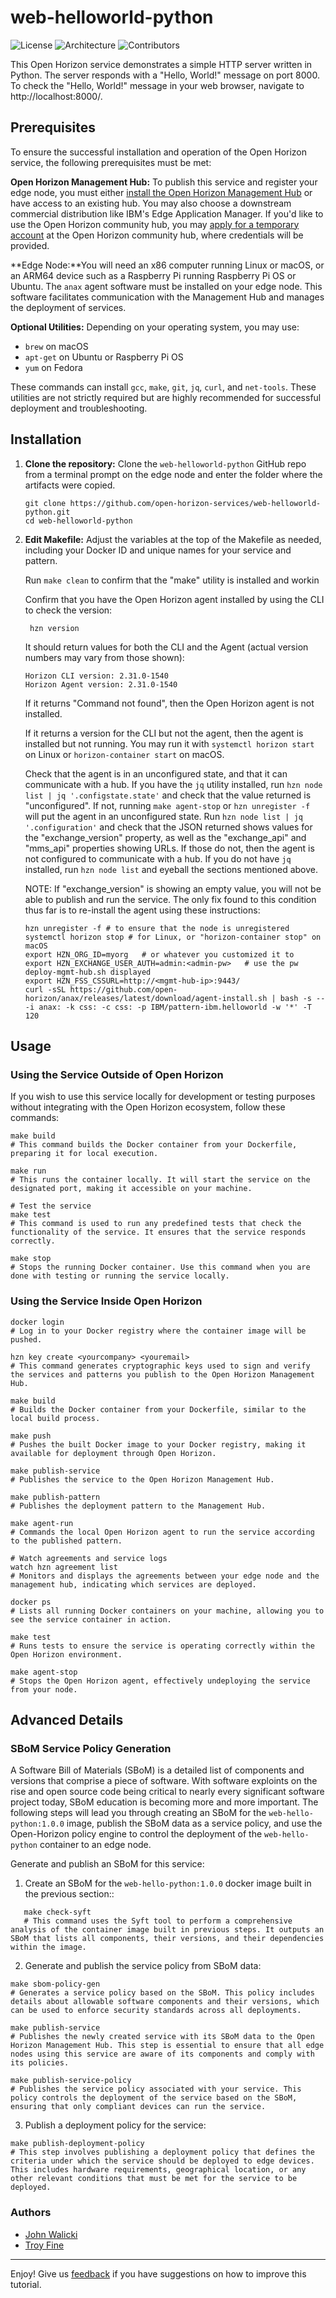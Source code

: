 # web-helloworld-python

![License](https://img.shields.io/github/license/open-horizon-services/web-helloworld-python)
![Architecture](https://img.shields.io/badge/architecture-x86,arm64-green)
![Contributors](https://img.shields.io/github/contributors/open-horizon-services/web-helloworld-python.svg)

This Open Horizon service demonstrates a simple HTTP server written in Python. The server responds with a "Hello, World!" message on port 8000. To check the "Hello, World!" message in your web browser, navigate to http://localhost:8000/.

## Prerequisites

To ensure the successful installation and operation of the Open Horizon service, the following prerequisites must be met:


**Open Horizon Management Hub:** To publish this service and register your edge node, you must either [install the Open Horizon Management Hub](https://open-horizon.github.io/quick-start) or have access to an existing hub. You may also choose a downstream commercial distribution like IBM's Edge Application Manager. If you'd like to use the Open Horizon community hub, you may [apply for a temporary account](https://wiki.lfedge.org/display/LE/Open+Horizon+Management+Hub+Developer+Instance) at the Open Horizon community hub, where credentials will be provided.

**Edge Node:**You will need an x86 computer running Linux or macOS, or an ARM64 device such as a Raspberry Pi running Raspberry Pi OS or Ubuntu. The `anax` agent software must be installed on your edge node. This software facilitates communication with the Management Hub and manages the deployment of services.

**Optional Utilities:** Depending on your operating system, you may use:
  - `brew` on macOS
  - `apt-get` on Ubuntu or Raspberry Pi OS
  - `yum` on Fedora
  
  These commands can install `gcc`, `make`, `git`, `jq`, `curl`, and `net-tools`. These utilities are not strictly required but are highly recommended for successful deployment and troubleshooting.


## Installation

1. **Clone the repository:**
    Clone the `web-helloworld-python` GitHub repo from a terminal prompt on the edge node and enter the folder where the artifacts were copied.

   ```shell
   git clone https://github.com/open-horizon-services/web-helloworld-python.git
   cd web-helloworld-python
    ```

2. **Edit Makefile:**
    Adjust the variables at the top of the Makefile as needed, including your Docker ID and unique names for your service and pattern.

    Run `make clean` to confirm that the "make" utility is installed and workin

    Confirm that you have the Open Horizon agent installed by using the CLI to check the version:

    ``` shell
     hzn version
     ```

    It should return values for both the CLI and the Agent (actual version numbers may vary from those shown):

    ``` text
    Horizon CLI version: 2.31.0-1540
    Horizon Agent version: 2.31.0-1540
    ```

    If it returns "Command not found", then the Open Horizon agent is not installed.

    If it returns a version for the CLI but not the agent, then the agent is installed but not running.  You may run it with `systemctl horizon start` on Linux or `horizon-container start` on macOS.

    Check that the agent is in an unconfigured state, and that it can communicate with a hub.  If you have the `jq` utility installed, run `hzn node list | jq '.configstate.state'` and check that the value returned is "unconfigured".  If not, running `make agent-stop` or `hzn unregister -f` will put the agent in an unconfigured state.  Run `hzn node list | jq '.configuration'` and check that the JSON returned shows values for the "exchange_version" property, as well as the "exchange_api" and "mms_api" properties showing URLs.  If those do not, then the agent is not configured to communicate with a hub.  If you do not have `jq` installed, run `hzn node list` and eyeball the sections mentioned above.

    NOTE: If "exchange_version" is showing an empty value, you will not be able to publish and run the service.  The only fix found to this condition thus far is to re-install the agent using these instructions:

    ```shell
    hzn unregister -f # to ensure that the node is unregistered
    systemctl horizon stop # for Linux, or "horizon-container stop" on macOS
    export HZN_ORG_ID=myorg   # or whatever you customized it to
    export HZN_EXCHANGE_USER_AUTH=admin:<admin-pw>   # use the pw deploy-mgmt-hub.sh displayed
    export HZN_FSS_CSSURL=http://<mgmt-hub-ip>:9443/
    curl -sSL https://github.com/open-horizon/anax/releases/latest/download/agent-install.sh | bash -s -- -i anax: -k css: -c css: -p IBM/pattern-ibm.helloworld -w '*' -T 120
    ```

## Usage

### Using the Service Outside of Open Horizon

If you wish to use this service locally for development or testing purposes without integrating with the Open Horizon ecosystem, follow these commands:

```shell
make build
# This command builds the Docker container from your Dockerfile, preparing it for local execution.

make run
# This runs the container locally. It will start the service on the designated port, making it accessible on your machine.

# Test the service
make test
# This command is used to run any predefined tests that check the functionality of the service. It ensures that the service responds correctly.

make stop
# Stops the running Docker container. Use this command when you are done with testing or running the service locally.
```

### Using the Service Inside Open Horizon
 
 ```shell
docker login
# Log in to your Docker registry where the container image will be pushed.

hzn key create <yourcompany> <youremail>
# This command generates cryptographic keys used to sign and verify the services and patterns you publish to the Open Horizon Management Hub.

make build
# Builds the Docker container from your Dockerfile, similar to the local build process.

make push
# Pushes the built Docker image to your Docker registry, making it available for deployment through Open Horizon.

make publish-service
# Publishes the service to the Open Horizon Management Hub.

make publish-pattern
# Publishes the deployment pattern to the Management Hub.

make agent-run
# Commands the local Open Horizon agent to run the service according to the published pattern.

# Watch agreements and service logs
watch hzn agreement list
# Monitors and displays the agreements between your edge node and the management hub, indicating which services are deployed.

docker ps
# Lists all running Docker containers on your machine, allowing you to see the service container in action.

make test
# Runs tests to ensure the service is operating correctly within the Open Horizon environment.

make agent-stop
# Stops the Open Horizon agent, effectively undeploying the service from your node.
```

## Advanced Details

### SBoM Service Policy Generation

A Software Bill of Materials (SBoM) is a detailed list of components and versions that comprise a piece of software. With software exploints on the rise and open source code being critical to nearly every significant software project today, SBoM education is becoming more and more important. The following steps will lead you through creating an SBoM for the `web-hello-python:1.0.0` image, publish the SBoM data as a service policy, and use the Open-Horizon policy engine to control the deployment of the `web-hello-python` container to an edge node.


Generate and publish an SBoM for this service:

1. Create an SBoM for the `web-hello-python:1.0.0` docker image built in the previous section::
```shell
   make check-syft
   # This command uses the Syft tool to perform a comprehensive analysis of the container image built in previous steps. It outputs an SBoM that lists all components, their versions, and their dependencies within the image.
```

2. Generate and publish the service policy from SBoM data:
```shell
make sbom-policy-gen
# Generates a service policy based on the SBoM. This policy includes details about allowable software components and their versions, which can be used to enforce security standards across all deployments.

make publish-service
# Publishes the newly created service with its SBoM data to the Open Horizon Management Hub. This step is essential to ensure that all edge nodes using this service are aware of its components and comply with its policies.

make publish-service-policy
# Publishes the service policy associated with your service. This policy controls the deployment of the service based on the SBoM, ensuring that only compliant devices can run the service.

```

3. Publish a deployment policy for the service:
```shell
make publish-deployment-policy
# This step involves publishing a deployment policy that defines the criteria under which the service should be deployed to edge devices. This includes hardware requirements, geographical location, or any other relevant conditions that must be met for the service to be deployed.

```

### Authors

* [John Walicki](https://github.com/johnwalicki)
* [Troy Fine](https://github.com/t-fine)
___


Enjoy!  Give us [feedback](https://github.com/open-horizon-services/web-helloworld-python/issues) if you have suggestions on how to improve this tutorial.